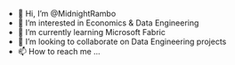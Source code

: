 - 👋 Hi, I’m @MidnightRambo
- 👀 I’m interested in Economics & Data Engineering
- 🌱 I’m currently learning Microsoft Fabric 
- 💞️ I’m looking to collaborate on Data Engineering projects 
- 📫 How to reach me ...

<!---
MidnightRambo/MidnightRambo is a ✨ special ✨ repository because its `README.md` (this file) appears on your GitHub profile.
You can click the Preview link to take a look at your changes.
--->
